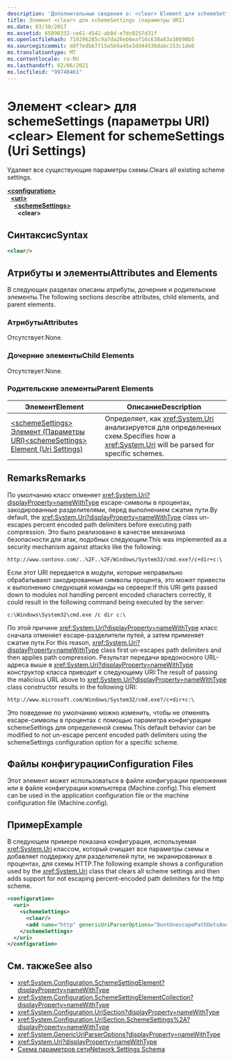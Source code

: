 ```yaml
---
description: 'Дополнительные сведения о: <clear> Element для schemeSettings (Параметры URI)'
title: Элемент <clear> для schemeSettings (параметры URI)
ms.date: 03/30/2017
ms.assetid: 65098332-ce61-4542-ab8d-e7dc0257d31f
ms.openlocfilehash: 719296285c9a7da26eb6eaf16c630a63a10698b5
ms.sourcegitcommit: ddf7edb67715a5b9a45e3dd44536dabc153c1de0
ms.translationtype: MT
ms.contentlocale: ru-RU
ms.lasthandoff: 02/06/2021
ms.locfileid: "99740461"
---
```

# <a name="clear-element-for-schemesettings-uri-settings"></a><span data-ttu-id="c518e-103">Элемент \<clear> для schemeSettings (параметры URI)</span><span class="sxs-lookup"><span data-stu-id="c518e-103">\<clear> Element for schemeSettings (Uri Settings)</span></span>

<span data-ttu-id="c518e-104">Удаляет все существующие параметры схемы.</span><span class="sxs-lookup"><span data-stu-id="c518e-104">Clears all existing scheme settings.</span></span>  

[**\<configuration>**](../configuration-element.md)\
&nbsp;&nbsp;[**\<uri>**](uri-element-uri-settings.md)\
&nbsp;&nbsp;&nbsp;&nbsp;[**\<schemeSettings>**](schemesettings-element-uri-settings.md)\
&nbsp;&nbsp;&nbsp;&nbsp;&nbsp;&nbsp;**\<clear>**

## <a name="syntax"></a><span data-ttu-id="c518e-105">Синтаксис</span><span class="sxs-lookup"><span data-stu-id="c518e-105">Syntax</span></span>  
  
```xml  
<clear/>  
```  
  
## <a name="attributes-and-elements"></a><span data-ttu-id="c518e-106">Атрибуты и элементы</span><span class="sxs-lookup"><span data-stu-id="c518e-106">Attributes and Elements</span></span>  

 <span data-ttu-id="c518e-107">В следующих разделах описаны атрибуты, дочерние и родительские элементы.</span><span class="sxs-lookup"><span data-stu-id="c518e-107">The following sections describe attributes, child elements, and parent elements.</span></span>  
  
### <a name="attributes"></a><span data-ttu-id="c518e-108">Атрибуты</span><span class="sxs-lookup"><span data-stu-id="c518e-108">Attributes</span></span>  

 <span data-ttu-id="c518e-109">Отсутствует.</span><span class="sxs-lookup"><span data-stu-id="c518e-109">None.</span></span>  
  
### <a name="child-elements"></a><span data-ttu-id="c518e-110">Дочерние элементы</span><span class="sxs-lookup"><span data-stu-id="c518e-110">Child Elements</span></span>  

 <span data-ttu-id="c518e-111">Отсутствует.</span><span class="sxs-lookup"><span data-stu-id="c518e-111">None.</span></span>  
  
### <a name="parent-elements"></a><span data-ttu-id="c518e-112">Родительские элементы</span><span class="sxs-lookup"><span data-stu-id="c518e-112">Parent Elements</span></span>  
  
|<span data-ttu-id="c518e-113">Элемент</span><span class="sxs-lookup"><span data-stu-id="c518e-113">Element</span></span>|<span data-ttu-id="c518e-114">Описание</span><span class="sxs-lookup"><span data-stu-id="c518e-114">Description</span></span>|  
|-------------|-----------------|  
|[<span data-ttu-id="c518e-115">\<schemeSettings> Элемент (Параметры URI)</span><span class="sxs-lookup"><span data-stu-id="c518e-115">\<schemeSettings> Element (Uri Settings)</span></span>](schemesettings-element-uri-settings.md)|<span data-ttu-id="c518e-116">Определяет, как <xref:System.Uri> анализируется для определенных схем.</span><span class="sxs-lookup"><span data-stu-id="c518e-116">Specifies how a <xref:System.Uri> will be parsed for specific schemes.</span></span>|  
  
## <a name="remarks"></a><span data-ttu-id="c518e-117">Remarks</span><span class="sxs-lookup"><span data-stu-id="c518e-117">Remarks</span></span>  

 <span data-ttu-id="c518e-118">По умолчанию класс отменяет <xref:System.Uri?displayProperty=nameWithType> escape-символы в процентах, закодированные разделителями, перед выполнением сжатия пути.</span><span class="sxs-lookup"><span data-stu-id="c518e-118">By default, the <xref:System.Uri?displayProperty=nameWithType> class un-escapes percent encoded path delimiters before executing path compression.</span></span> <span data-ttu-id="c518e-119">Это было реализовано в качестве механизма безопасности для атак, подобных следующим:</span><span class="sxs-lookup"><span data-stu-id="c518e-119">This was implemented as a security mechanism against attacks like the following:</span></span>  
  
 `http://www.contoso.com/..%2F..%2F/Windows/System32/cmd.exe?/c+dir+c:\`  
  
 <span data-ttu-id="c518e-120">Если этот URI передается в модули, которые неправильно обрабатывают закодированные символы процента, это может привести к выполнению следующей команды на сервере:</span><span class="sxs-lookup"><span data-stu-id="c518e-120">If this URI gets passed down to modules not handling percent encoded characters correctly, it could result in the following command being executed by the server:</span></span>  
  
 `c:\Windows\System32\cmd.exe /c dir c:\`  
  
 <span data-ttu-id="c518e-121">По этой причине <xref:System.Uri?displayProperty=nameWithType> класс сначала отменяет escape-разделители путей, а затем применяет сжатие пути.</span><span class="sxs-lookup"><span data-stu-id="c518e-121">For this reason, <xref:System.Uri?displayProperty=nameWithType> class first un-escapes path delimiters and then applies path compression.</span></span> <span data-ttu-id="c518e-122">Результат передачи вредоносного URL-адреса выше в <xref:System.Uri?displayProperty=nameWithType> конструктор класса приводит к следующему URI:</span><span class="sxs-lookup"><span data-stu-id="c518e-122">The result of passing the malicious URL above to <xref:System.Uri?displayProperty=nameWithType> class constructor results in the following URI:</span></span>  
  
 `http://www.microsoft.com/Windows/System32/cmd.exe?/c+dir+c:\`  
  
 <span data-ttu-id="c518e-123">Это поведение по умолчанию можно изменить, чтобы не отменять escape-символы в процентах с помощью параметра конфигурации schemeSettings для определенной схемы.</span><span class="sxs-lookup"><span data-stu-id="c518e-123">This default behavior can be modified to not un-escape percent encoded path delimiters using the schemeSettings configuration option for a specific scheme.</span></span>  
  
## <a name="configuration-files"></a><span data-ttu-id="c518e-124">Файлы конфигурации</span><span class="sxs-lookup"><span data-stu-id="c518e-124">Configuration Files</span></span>  

 <span data-ttu-id="c518e-125">Этот элемент может использоваться в файле конфигурации приложения или в файле конфигурации компьютера (Machine.config).</span><span class="sxs-lookup"><span data-stu-id="c518e-125">This element can be used in the application configuration file or the machine configuration file (Machine.config).</span></span>  
  
## <a name="example"></a><span data-ttu-id="c518e-126">Пример</span><span class="sxs-lookup"><span data-stu-id="c518e-126">Example</span></span>  

 <span data-ttu-id="c518e-127">В следующем примере показана конфигурация, используемая <xref:System.Uri> классом, который очищает все параметры схемы и добавляет поддержку для разделителей пути, не экранированных в процентах, для схемы HTTP.</span><span class="sxs-lookup"><span data-stu-id="c518e-127">The following example shows a configuration used by the <xref:System.Uri> class that clears all scheme settings and then adds support for not escaping percent-encoded path delimiters for the http scheme.</span></span>  
  
```xml  
<configuration>  
  <uri>  
    <schemeSettings>  
      <clear/>  
      <add name="http" genericUriParserOptions="DontUnescapePathDotsAndSlashes"/>  
    </schemeSettings>  
  </uri>  
</configuration>  
```  
  
## <a name="see-also"></a><span data-ttu-id="c518e-128">См. также</span><span class="sxs-lookup"><span data-stu-id="c518e-128">See also</span></span>

- <xref:System.Configuration.SchemeSettingElement?displayProperty=nameWithType>
- <xref:System.Configuration.SchemeSettingElementCollection?displayProperty=nameWithType>
- <xref:System.Configuration.UriSection?displayProperty=nameWithType>
- <xref:System.Configuration.UriSection.SchemeSettings%2A?displayProperty=nameWithType>
- <xref:System.GenericUriParserOptions?displayProperty=nameWithType>
- <xref:System.Uri?displayProperty=nameWithType>
- [<span data-ttu-id="c518e-129">Схема параметров сети</span><span class="sxs-lookup"><span data-stu-id="c518e-129">Network Settings Schema</span></span>](index.md)
